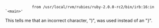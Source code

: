 ```The error:  SyntaxError: (irb):2: syntax error, unexpected ')', expecting '}'
            from /usr/local/rvm/rubies/ruby-2.0.0-rc2/bin/irb:16:in `<main>'
```

This tells me that an incorrect character, ")", was used instead of an "}".
